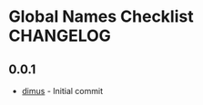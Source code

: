 Global Names Checklist CHANGELOG
================================

0.0.1
-----
- [dimus][1] - Initial commit

[1]: https://github.com/dimus
